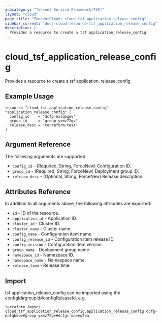 ```yaml
---
subcategory: "Tencent Service Framework(TSF)"
layout: "cloud"
page_title: "TencentCloud: cloud_tsf_application_release_config"
sidebar_current: "docs-cloud-resource-tsf_application_release_config"
description: |-
  Provides a resource to create a tsf application_release_config
---
```


# cloud_tsf_application_release_config

Provides a resource to create a tsf application_release_config

## Example Usage

```hcl
resource "cloud_tsf_application_release_config" "application_release_config" {
  config_id    = "dcfg-nalqbqwv"
  group_id     = "group-yxmz72gv"
  release_desc = "terraform-test"
}
```

## Argument Reference

The following arguments are supported:

* `config_id` - (Required, String, ForceNew) Configuration ID.
* `group_id` - (Required, String, ForceNew) Deployment group ID.
* `release_desc` - (Optional, String, ForceNew) Release description.

## Attributes Reference

In addition to all arguments above, the following attributes are exported:

* `id` - ID of the resource.
* `application_id` - Application ID.
* `cluster_id` - Cluster ID.
* `cluster_name` - Cluster name.
* `config_name` - Configuration item name.
* `config_release_id` - Configuration item release ID.
* `config_version` - Configuration item version.
* `group_name` - Deployment group name.
* `namespace_id` - Namespace ID.
* `namespace_name` - Namespace name.
* `release_time` - Release time.


## Import

tsf application_release_config can be imported using the configId#groupId#configReleaseId, e.g.

```
terraform import cloud_tsf_application_release_config.application_release_config dcfg-nalqbqwv#group-yxmz72gv#dcfgr-maeeq2ea
```

